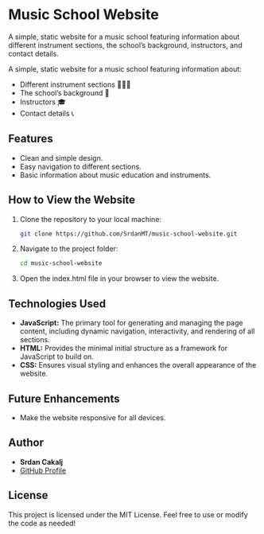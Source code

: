 # Music School Website
A simple, static website for a music school featuring information about different instrument sections, the school’s background, instructors, and contact details.

A simple, static website for a music school featuring information about:
- Different instrument sections 🎻🎹🎸
- The school’s background 🏫
- Instructors 🎓
- Contact details 📞

## Features
- Clean and simple design.
- Easy navigation to different sections.
- Basic information about music education and instruments.

## How to View the Website
1. Clone the repository to your local machine:
   ```bash
   git clone https://github.com/SrdanMT/music-school-website.git
   ```
2. Navigate to the project folder:
   ```bash
   cd music-school-website
   ```
3. Open the index.html file in your browser to view the website.

## Technologies Used
- **JavaScript:** The primary tool for generating and managing the page content, including dynamic navigation, interactivity, and rendering of all sections.
- **HTML:** Provides the minimal initial structure as a framework for JavaScript to build on.
- **CSS:** Ensures visual styling and enhances the overall appearance of the website.

## Future Enhancements
- Make the website responsive for all devices.

## Author
- **Srdan Cakalj**
- [GitHub Profile](https://github.com/SrdanMT)

## License
This project is licensed under the MIT License. Feel free to use or modify the code as needed!
